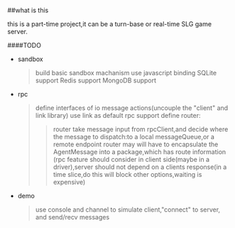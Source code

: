 ##what is this

this is a part-time project,it can be a turn-base or real-time SLG game server.

####TODO

* sandbox
    > build basic sandbox machanism
    > use javascript binding
    > SQLite support
    > Redis support
    > MongoDB support
* rpc
    > define interfaces of io message actions(uncouple the "client" and link library)
    > use link as default rpc support
    > define router:
    >> router take message input from rpcClient,and decide where the message to dispatch:to a local messageQueue,or a remote
     endpoint
     >> router may will have to encapsulate the AgentMessage into a package,which has route information
     (rpc feature should consider in client side(maybe in a driver),server should not depend on a clients response(in
     a time slice,do this will block other options,waiting is expensive)
* demo
    > use console and channel to simulate client,"connect" to server, and send/recv messages